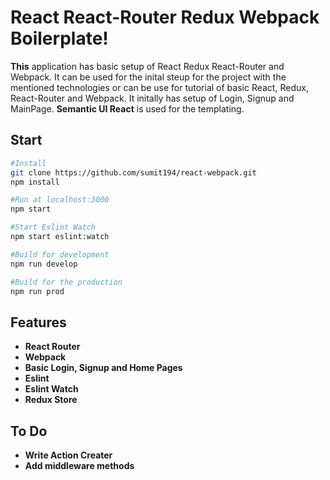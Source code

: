 # React React-Router Redux Webpack Boilerplate!

**This**  application has basic setup of React Redux React-Router and Webpack. It can be used for the inital steup for the project with the mentioned technologies or can be use for tutorial of basic React, Redux, React-Router and Webpack. It initally has setup of Login, Signup and MainPage. **Semantic UI React** is used for the templating.

## Start
```bash
#Install
git clone https://github.com/sumit194/react-webpack.git
npm install

#Run at localhost:3000
npm start

#Start Eslint Watch
npm start eslint:watch

#Build for development
npm run develop

#Build for the production
npm run prod 
```


## Features
 - **React Router**
 - **Webpack**
 - **Basic Login, Signup and Home Pages**
 - **Eslint**
 - **Eslint Watch**
 - **Redux Store**


## To Do
- **Write Action Creater**
- **Add middleware methods**
